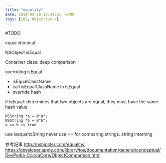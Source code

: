 ```yaml
---
title: "equality"
date: 2014-03-28 13:41:01 -0700
tags: [iOS, Objective-c]
---
```


#TODO

equal
identical

NSObject isEqual

Container class: deep comparison


overriding isEqual
- isEqualClassName
- call isEqualClassName in isEqual
- override hash

if isEqual: determines that two objects are equal, they must have the same hash value

```
NSString *a = @"a";
NSString *b = @"b";
a == b is true
```

use isequaltoString
never use == for comparing strings. string interning

参考記事
http://nshipster.com/equality/
https://developer.apple.com/library/ios/documentation/general/conceptual/DevPedia-CocoaCore/ObjectComparison.html
